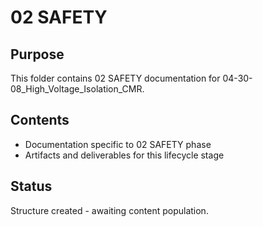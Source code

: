 # 02 SAFETY

## Purpose
This folder contains 02 SAFETY documentation for 04-30-08_High_Voltage_Isolation_CMR.

## Contents
- Documentation specific to 02 SAFETY phase
- Artifacts and deliverables for this lifecycle stage

## Status
Structure created - awaiting content population.
